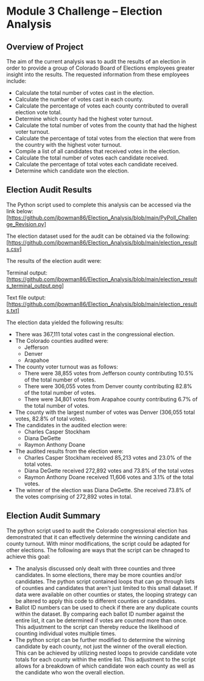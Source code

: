 # Module 3 Challenge – Election Analysis 

## Overview of Project

The aim of the current analysis was to audit the results of an election in order to provide a group of Colorado Board of Elections employees greater insight into the results.  The requested information from these employees include:

-	Calculate the total number of votes cast in the election.
-	Calculate the number of votes cast in each county.
-	Calculate the percentage of votes each county contributed to overall election vote total.
-	Determine which county had the highest voter turnout.
-	Calculate the total number of votes from the county that had the highest voter turnout.
-	Calculate the percentage of total votes from the election that were from the country with the highest voter turnout.
-	Compile a list of all candidates that received votes in the election.
-	Calculate the total number of votes each candidate received.
-	Calculate the percentage of total votes each candidate received.
-	Determine which candidate won the election.

## Election Audit Results

The Python script used to complete this analysis can be accessed via the link below:
[https://github.com/jbowman86/Election_Analysis/blob/main/PyPoll_Challenge_Revision.py]

The election dataset used for the audit can be obtained via the following:
[https://github.com/jbowman86/Election_Analysis/blob/main/election_results.csv] 

The results of the election audit were:

Terminal output: [https://github.com/jbowman86/Election_Analysis/blob/main/election_results_terminal_output.png]

Text file output: [https://github.com/jbowman86/Election_Analysis/blob/main/election_results.txt]

The election data yielded the following results:

-	There was 367,111 total votes cast in the congressional election.
-	The Colorado counties audited were:
    - Jefferson
    - Denver
    - Arapahoe
-	The county voter turnout was as follows:
    -	There were 38,855 votes from Jefferson county contributing 10.5% of the total number of votes. 
    - There were 306,055 votes from Denver county contributing 82.8% of the total number of votes. 
    - There were 34,801 votes from Arapahoe county contributing 6.7% of the total number of votes.
-	The county with the largest number of votes was Denver (306,055 total votes, 82.8% of total votes).
-	The candidates in the audited election were:
    - Charles Casper Stockham
    - Diana DeGette
    - Raymon Anthony Doane
-	The audited results from the election were:
    - Charles Casper Stockham received 85,213 votes and 23.0% of the total votes.
    - Diana DeGette received 272,892 votes and 73.8% of the total votes
    - Raymon Anthony Doane received 11,606 votes and 3.1% of the total votes.
-	The winner of the election was Diana DeGette.  She received 73.8% of the votes comprising of 272,892 votes in total.

## Election Audit Summary

The python script used to audit the Colorado congressional election has demonstrated that it can effectively determine the winning candidate and county turnout.  With minor modifications, the script could be adapted for other elections.  The following are ways that the script can be chnaged to achieve this goal:

-	The analysis discussed only dealt with three counties and three candidates.  In some elections, there may be more counties and/or candidates.  The python script contained loops that can go through lists of counties and candidates that aren't just limited to this small dataset.  If data were available on other counties or states, the looping strategy can be altered to apply this code to different counties or candidates.
-	Ballot ID numbers can be used to check if there are any duplicate counts within the dataset.  By comparing each ballot ID number against the entire list,  it can be determined if votes are counted more than once.  This adjustment to the script can thereby reduce the likelihood of counting individual votes multiple times.
-	The python script can be further modified to determine the winning candidate by each county, not just the winner of the overall election.  This can be achieved by utilizing nested loops to provide candidate vote totals for each county within the entire list.  This adjustment to the script allows for a breakdown of which candidate won each county as well as the candidate who won the overall election. 

